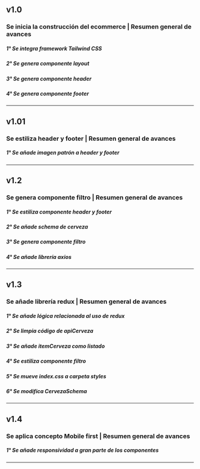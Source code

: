 ## **v1.0**

### **Se inicia la construcción del ecommerce** | **Resumen general de avances**

##### 1°  Se integra framework Tailwind CSS
##### 2°  Se genera componente layout
##### 3°  Se genera componente header
##### 4°  Se genera componente footer

----------
## **v1.01**

### **Se estiliza header y footer** | **Resumen general de avances**

##### 1°  Se añade imagen patrón a header y footer

----------
## **v1.2**

### **Se genera componente filtro** | **Resumen general de avances**

##### 1°  Se estiliza componente header y footer
##### 2°  Se añade schema de cerveza
##### 3°  Se genera componente filtro
##### 4°  Se añade librería axios

----------
## **v1.3**

### **Se añade librería redux** | **Resumen general de avances**

##### 1°  Se añade lógica relacionada al uso de redux
##### 2°  Se limpia código de apiCerveza
##### 3°  Se añade itemCerveza como listado
##### 4°  Se estiliza componente filtro
##### 5°  Se mueve index.css a carpeta styles
##### 6°  Se modifica CervezaSchema

----------
## **v1.4**

### **Se aplica concepto Mobile first** | **Resumen general de avances**

##### 1°  Se añade responsividad a gran parte de los componentes

----------
